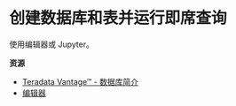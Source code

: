 创建数据库和表并运行即席查询
============================

使用编辑器或 Jupyter。

**资源**

-   [Teradata Vantage™ - 数据库简介](https://docs.teradata.com/search/all?query=Teradata+Vantage%25E2%2584%25A2+-+Database+Introduction&content-lang=en-US)
-   [编辑器](https://docs.teradata.com/search/all?query=编辑器&content-lang=en-US)
